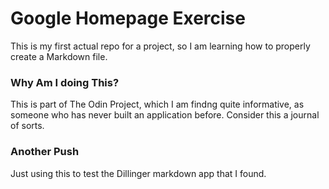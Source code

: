 # Google Homepage Exercise
This is my first actual repo for a project, so I am learning how to properly create a Markdown file. 

### Why Am I doing This? 
This is part of The Odin Project, which I am findng quite informative, as someone who has never built an application before.  Consider this a journal of sorts.  

### Another Push
Just using this to test the Dillinger markdown app that I found.  
